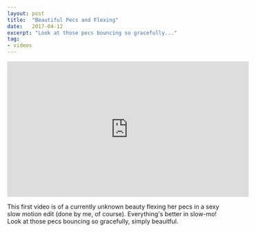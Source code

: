 ```yaml
---
layout: post
title:  "Beautiful Pecs and Flexing"
date:   2017-04-12
excerpt: "Look at those pecs bouncing so gracefully..."
tag:
- videos 
---
```


<iframe width="560" height="315" src="https://www.youtube.com/embed/I-AEjiANxTc" frameborder="0" allowfullscreen></iframe>
     
 This first video is of a currently unknown beauty flexing her pecs in a sexy slow motion edit (done by me, of course). Everything's better in slow-mo! Look at those pecs bouncing so gracefully, simply beauitful.  

